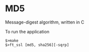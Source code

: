 # MD5
Message-digest algorithm, written in C



To run the application

```
$>make
$>ft_ssl [md5, sha256][-sqrp]
```
